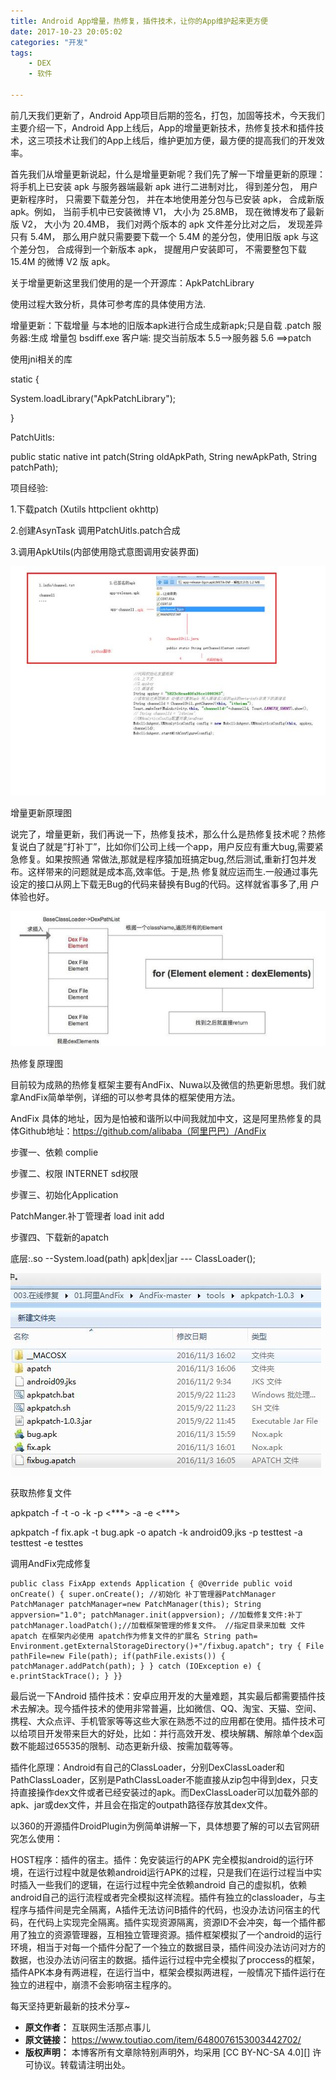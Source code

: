 ```yaml
---
title: Android App增量，热修复，插件技术，让你的App维护起来更方便
date: 2017-10-23 20:05:02
categories: "开发"
tags:
	- DEX
	- 软件

---
```


前几天我们更新了，Android App项目后期的签名，打包，加固等技术，今天我们主要介绍一下，Android App上线后，App的增量更新技术，热修复技术和插件技术，这三项技术让我们的App上线后，维护更加方便，最方便的提高我们的开发效率。

首先我们从增量更新说起，什么是增量更新呢？我们先了解一下增量更新的原理：将手机上已安装 apk 与服务器端最新 apk 进行二进制对比， 得到差分包， 用户更新程序时， 只需要下载差分包， 并在本地使用差分包与已安装 apk， 合成新版 apk。例如， 当前手机中已安装微博 V1， 大小为 25.8MB， 现在微博发布了最新版 V2， 大小为 20.4MB， 我们对两个版本的 apk 文件差分比对之后， 发现差异只有 5.4M， 那么用户就只需要要下载一个 5.4M 的差分包，使用旧版 apk 与这个差分包， 合成得到一个新版本 apk， 提醒用户安装即可， 不需要整包下载 15.4M 的微博 V2 版 apk。

关于增量更新这里我们使用的是一个开源库：ApkPatchLibrary

使用过程大致分析，具体可参考库的具体使用方法.  


增量更新：下载增量 与本地的旧版本apk进行合成生成新apk;只是自载 .patch 服务器:生成 增量包 bsdiff.exe 客户端: 提交当前版本 5.5-->服务器 5.6 ==>patch

使用jni相关的库

static \{

System.loadLibrary("ApkPatchLibrary");

\}

PatchUitls:

public static native int patch(String oldApkPath, String newApkPath, String patchPath);

项目经验:

1.下载patch (Xutils httpclient okhttp)

2.创建AsynTask 调用PatchUitls.patch合成

3.调用ApkUtils(内部使用隐式意图调用安装界面)

![Android App增量，热修复，插件技术，让你的App维护起来更方便][Android App_App]

增量更新原理图

说完了，增量更新，我们再说一下，热修复技术，那么什么是热修复技术呢？热修复说白了就是”打补丁”，比如你们公司上线一个app，用户反应有重大bug,需要紧急修复。如果按照通 常做法,那就是程序猿加班搞定bug,然后测试,重新打包并发布。这样带来的问题就是成本高,效率低。于是,热 修复就应运而生.一般通过事先设定的接口从网上下载无Bug的代码来替换有Bug的代码。这样就省事多了,用 户体验也好。

![Android App增量，热修复，插件技术，让你的App维护起来更方便][Android App_App 1]

热修复原理图

目前较为成熟的热修复框架主要有AndFix、Nuwa以及微信的热更新思想。我们就拿AndFix简单举例，详细的可以参考具体的框架使用方法。

AndFix 具体的地址，因为是怕被和谐所以中间我就加中文，这是阿里热修复的具体Github地址：https://github.com/alibaba（阿里巴巴）/AndFix

步骤一、依赖 complie

步骤二、权限 INTERNET sd权限

步骤三、初始化Application

PatchManger.补丁管理者 load init add

步骤四、下载新的apatch

底层:.so --System.load(path) apk|dex|jar --- ClassLoader();

![Android App增量，热修复，插件技术，让你的App维护起来更方便][Android App_App 2]

获取热修复文件

apkpatch -f <new> -t <old> -o <output> -k <keystore> -p <\*\*\*> -a <alias> -e <\*\*\*>

apkpatch -f fix.apk -t bug.apk -o apatch -k android09.jks -p testtest -a testtest -e testtes

调用AndFix完成修复

    public class FixApp extends Application { @Override public void onCreate() { super.onCreate(); //初始化 补丁管理器PatchManager PatchManager patchManager=new PatchManager(this); String appversion="1.0"; patchManager.init(appversion); //加载修复文件:补丁 patchManager.loadPatch();//加载框架管理的修复文件。 //指定目录来加载 文件 apatch 在框架内必使用 apatch作为修复文件的扩展名 String path= Environment.getExternalStorageDirectory()+"/fixbug.apatch"; try { File pathFile=new File(path); if(pathFile.exists()) { patchManager.addPatch(path); } } catch (IOException e) { e.printStackTrace(); } }}

最后说一下Android 插件技术：安卓应用开发的大量难题，其实最后都需要插件技术去解决。现今插件技术的使用非常普遍，比如微信、QQ、淘宝、天猫、空间、携程、大众点评、手机管家等等这些大家在熟悉不过的应用都在使用。插件技术可以给项目开发带来巨大的好处，比如：并行高效开发、模块解耦、解除单个dex函数不能超过65535的限制、动态更新升级、按需加载等等。

插件化原理：Android有自己的ClassLoader，分别DexClassLoader和PathClassLoader，区别是PathClassLoader不能直接从zip包中得到dex，只支持直接操作dex文件或者已经安装过的apk。而DexClassLoader可以加载外部的apk、jar或dex文件，并且会在指定的outpath路径存放其dex文件。

以360的开源插件DroidPlugin为例简单讲解一下，具体想要了解的可以去官网研究怎么使用：

HOST程序：插件的宿主。插件：免安装运行的APK 完全模拟android的运行环境，在运行过程中就是依赖android运行APK的过程，只是我们在运行过程当中实时插入一些我们的逻辑，在运行过程中完全依赖android 自己的虚拟机，依赖android自己的运行流程或者完全模拟这样流程。插件有独立的classloader，与主程序与插件间是完全隔离，A插件无法访问B插件的代码，也没办法访问宿主的代码，在代码上实现完全隔离。插件实现资源隔离，资源ID不会冲突，每一个插件都用了独立的资源管理器，互相独立管理资源。插件框架模拟了一个android的运行环境，相当于对每一个插件分配了一个独立的数据目录，插件间没办法访问对方的数据，也没办法访问宿主的数据。插件运行过程中完全模拟了proccess的框架，插件APK本身有两进程，在运行当中，框架会模拟两进程，一般情况下插件运行在独立的进程中，崩溃不会影响宿主程序的。

每天坚持更新最新的技术分享~


[Android App_App]: static/resources/crawler/3YVM-RIFJ-VMNF.jpg
[Android App_App 1]: static/resources/crawler/JIN2-MJFQ-UU6R.jpg
[Android App_App 2]: static/resources/crawler/AREU-BENZ-JJIB.jpg
 *  **原文作者：** 互联网生活那点事儿
 *  **原文链接：** https://www.toutiao.com/item/6480076153003442702/
 *  **版权声明：** 本博客所有文章除特别声明外，均采用 [CC BY-NC-SA 4.0][] 许可协议。转载请注明出处。
